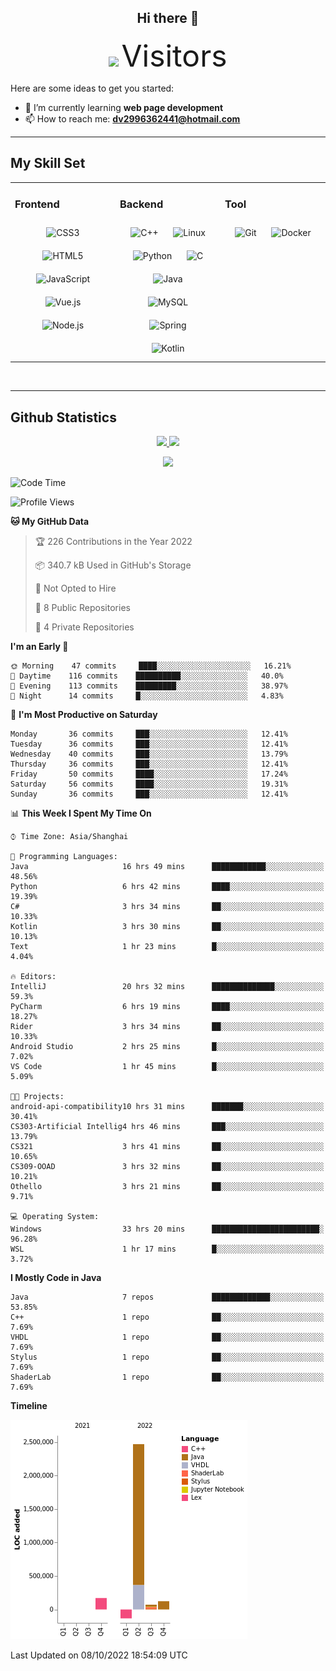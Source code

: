 <div align="center">
	<h2>Hi there 👋</h2>
	<img width=40% src="https://profile-counter.glitch.me/ZephyrusZhang/count.svg"/>
    <font size=9>Visitors</font>
</div>

Here are some ideas to get you started:

- 🌱 I’m currently learning **web page development**
- 📫 How to reach me: **dv2996362441@hotmail.com**

---

## My Skill Set  
<table><tr><td valign="top" width="33%">



### Frontend  
<div align="center">  
<img style="margin: 10px" src="https://profilinator.rishav.dev/skills-assets/css3-original-wordmark.svg" alt="CSS3" height="50" />  
<img style="margin: 10px" src="https://profilinator.rishav.dev/skills-assets/html5-original-wordmark.svg" alt="HTML5" height="50" />  
<img style="margin: 10px" src="https://profilinator.rishav.dev/skills-assets/javascript-original.svg" alt="JavaScript" height="50" />  
<img style="margin: 10px" src="https://profilinator.rishav.dev/skills-assets/vuejs-original-wordmark.svg" alt="Vue.js" height="50" />  
<img style="margin: 10px" src="https://profilinator.rishav.dev/skills-assets/nodejs-original-wordmark.svg" alt="Node.js" height="50" />  
</div>

</td><td valign="top" width="33%">



### Backend  
<div align="center">  
<img style="margin: 10px" src="https://profilinator.rishav.dev/skills-assets/cplusplus-original.svg" alt="C++" height="50" />  
<img style="margin: 10px" src="https://profilinator.rishav.dev/skills-assets/linux-original.svg" alt="Linux" height="50" />  
<img style="margin: 10px" src="https://profilinator.rishav.dev/skills-assets/python-original.svg" alt="Python" height="50" />  
<img style="margin: 10px" src="https://profilinator.rishav.dev/skills-assets/c-original.svg" alt="C" height="50" />  
<img style="margin: 10px" src="https://profilinator.rishav.dev/skills-assets/java-original-wordmark.svg" alt="Java" height="50" />  
<img style="margin: 10px" src="https://profilinator.rishav.dev/skills-assets/mysql-original-wordmark.svg" alt="MySQL" height="50" />  
<img style="margin: 10px" src="https://profilinator.rishav.dev/skills-assets/springio-icon.svg" alt="Spring" height="50" />  
<img style="margin: 10px" src="https://profilinator.rishav.dev/skills-assets/kotlinlang-icon.svg" alt="Kotlin" height="50" />  
</div>

</td><td valign="top" width="33%">



### Tool

<div align="center">  
<img style="margin: 10px" src="https://profilinator.rishav.dev/skills-assets/git-scm-icon.svg" alt="Git" height="50" />  
<img style="margin: 10px" src="https://profilinator.rishav.dev/skills-assets/docker-original-wordmark.svg" alt="Docker" height="50" />  
</div>

</td></tr></table>  

<br/>

---

## Github Statistics

<p align="center">
  <a href="https://github.com/ZephyrusZhang">
  <img width="52.5%" src="https://github-readme-stats.vercel.app/api?username=ZephyrusZhang&show_icons=true&bg_color=0,ea6161,ffc64d,fffc4d,52fa5a&theme=graywhite&hide_border=true" />
    <img width="44.5%" src="https://github-readme-stats.vercel.app/api/top-langs?username=ZephyrusZhang&show_icons=true&locale=en&layout=compact&bg_color=0,52fa5a,4dfcff,c64dff&theme=graywhite" />
  </a>
</p>
<p align="center">
  <a href="https://github.com/ZephyrusZhang">
  <img src="https://activity-graph.herokuapp.com/graph?username=ZephyrusZhang&theme=redical"/>
  </a>
</p>


<!--START_SECTION:waka-->
![Code Time](http://img.shields.io/badge/Code%20Time-88%20hrs%2042%20mins-blue)

![Profile Views](http://img.shields.io/badge/Profile%20Views-13-blue)

**🐱 My GitHub Data** 

> 🏆 226 Contributions in the Year 2022
 > 
> 📦 340.7 kB Used in GitHub's Storage 
 > 
> 🚫 Not Opted to Hire
 > 
> 📜 8 Public Repositories 
 > 
> 🔑 4 Private Repositories  
 > 
**I'm an Early 🐤** 

```text
🌞 Morning    47 commits     ████░░░░░░░░░░░░░░░░░░░░░   16.21% 
🌆 Daytime    116 commits    ██████████░░░░░░░░░░░░░░░   40.0% 
🌃 Evening    113 commits    █████████░░░░░░░░░░░░░░░░   38.97% 
🌙 Night      14 commits     █░░░░░░░░░░░░░░░░░░░░░░░░   4.83%

```
📅 **I'm Most Productive on Saturday** 

```text
Monday       36 commits     ███░░░░░░░░░░░░░░░░░░░░░░   12.41% 
Tuesday      36 commits     ███░░░░░░░░░░░░░░░░░░░░░░   12.41% 
Wednesday    40 commits     ███░░░░░░░░░░░░░░░░░░░░░░   13.79% 
Thursday     36 commits     ███░░░░░░░░░░░░░░░░░░░░░░   12.41% 
Friday       50 commits     ████░░░░░░░░░░░░░░░░░░░░░   17.24% 
Saturday     56 commits     ████░░░░░░░░░░░░░░░░░░░░░   19.31% 
Sunday       36 commits     ███░░░░░░░░░░░░░░░░░░░░░░   12.41%

```


📊 **This Week I Spent My Time On** 

```text
⌚︎ Time Zone: Asia/Shanghai

💬 Programming Languages: 
Java                     16 hrs 49 mins      ████████████░░░░░░░░░░░░░   48.56% 
Python                   6 hrs 42 mins       ████░░░░░░░░░░░░░░░░░░░░░   19.39% 
C#                       3 hrs 34 mins       ██░░░░░░░░░░░░░░░░░░░░░░░   10.33% 
Kotlin                   3 hrs 30 mins       ██░░░░░░░░░░░░░░░░░░░░░░░   10.13% 
Text                     1 hr 23 mins        █░░░░░░░░░░░░░░░░░░░░░░░░   4.04%

🔥 Editors: 
IntelliJ                 20 hrs 32 mins      ██████████████░░░░░░░░░░░   59.3% 
PyCharm                  6 hrs 19 mins       ████░░░░░░░░░░░░░░░░░░░░░   18.27% 
Rider                    3 hrs 34 mins       ██░░░░░░░░░░░░░░░░░░░░░░░   10.33% 
Android Studio           2 hrs 25 mins       █░░░░░░░░░░░░░░░░░░░░░░░░   7.02% 
VS Code                  1 hr 45 mins        █░░░░░░░░░░░░░░░░░░░░░░░░   5.09%

🐱‍💻 Projects: 
android-api-compatibility10 hrs 31 mins      ███████░░░░░░░░░░░░░░░░░░   30.41% 
CS303-Artificial Intellig4 hrs 46 mins       ███░░░░░░░░░░░░░░░░░░░░░░   13.79% 
CS321                    3 hrs 41 mins       ██░░░░░░░░░░░░░░░░░░░░░░░   10.65% 
CS309-OOAD               3 hrs 32 mins       ██░░░░░░░░░░░░░░░░░░░░░░░   10.21% 
Othello                  3 hrs 21 mins       ██░░░░░░░░░░░░░░░░░░░░░░░   9.71%

💻 Operating System: 
Windows                  33 hrs 20 mins      ████████████████████████░   96.28% 
WSL                      1 hr 17 mins        █░░░░░░░░░░░░░░░░░░░░░░░░   3.72%

```

**I Mostly Code in Java** 

```text
Java                     7 repos             █████████████░░░░░░░░░░░░   53.85% 
C++                      1 repo              ██░░░░░░░░░░░░░░░░░░░░░░░   7.69% 
VHDL                     1 repo              ██░░░░░░░░░░░░░░░░░░░░░░░   7.69% 
Stylus                   1 repo              ██░░░░░░░░░░░░░░░░░░░░░░░   7.69% 
ShaderLab                1 repo              ██░░░░░░░░░░░░░░░░░░░░░░░   7.69%

```


**Timeline**

![Chart not found](https://raw.githubusercontent.com/ZephyrusZhang/ZephyrusZhang/main/charts/bar_graph.png) 


 Last Updated on 08/10/2022 18:54:09 UTC
<!--END_SECTION:waka-->
